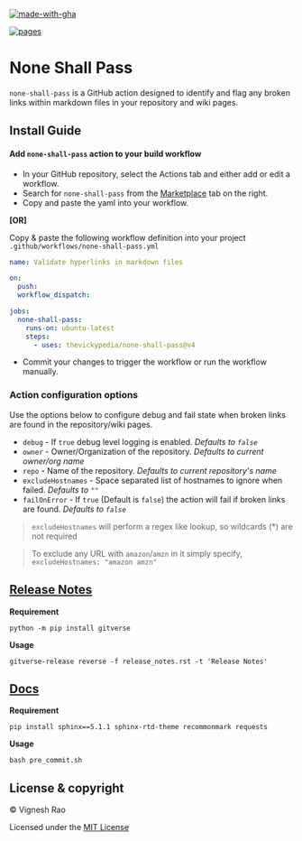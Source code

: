 [![made-with-gha](https://img.shields.io/badge/Made%20with-Github_Actions-black?style=for-the-badge&logo=GitHub)][marketplace]

[![pages](https://github.com/thevickypedia/none-shall-pass/actions/workflows/pages/pages-build-deployment/badge.svg)][pages]

# None Shall Pass

`none-shall-pass` is a GitHub action designed to identify and flag any broken links
within markdown files in your repository and wiki pages.

## Install Guide

#### Add `none-shall-pass` action to your build workflow

- In your GitHub repository, select the Actions tab and either add or edit a workflow.
- Search for `none-shall-pass` from the [Marketplace][marketplace] tab on the right.
- Copy and paste the yaml into your workflow.

**[OR]**

Copy & paste the following workflow definition into your project `.github/workflows/none-shall-pass.yml`

```yaml
name: Validate hyperlinks in markdown files

on:
  push:
  workflow_dispatch:

jobs:
  none-shall-pass:
    runs-on: ubuntu-latest
    steps:
      - uses: thevickypedia/none-shall-pass@v4
```

- Commit your changes to trigger the workflow or run the workflow manually.

### Action configuration options

Use the options below to configure debug and fail state when broken links are found in the repository/wiki pages.

- `debug` - If `true` debug level logging is enabled. _Defaults to `false`_
- `owner` - Owner/Organization of the repository. _Defaults to current owner/org name_
- `repo` - Name of the repository. _Defaults to current repository's name_
- `excludeHostnames` - Space separated list of hostnames to ignore when failed. _Defaults to `""`_
- `failOnError` - If `true` (Default is `false`) the action will fail if broken links are found. _Defaults to `false`_

> `excludeHostnames` will perform a regex like lookup, so wildcards (*) are not required<br>

> To exclude any URL with `amazon`/`amzn` in it simply specify,<br>`excludeHostnames: "amazon amzn"`

## [Release Notes][release-notes]
**Requirement**
```shell
python -m pip install gitverse
```

**Usage**
```shell
gitverse-release reverse -f release_notes.rst -t 'Release Notes'
```

## [Docs][docs]
**Requirement**
```shell
pip install sphinx==5.1.1 sphinx-rtd-theme recommonmark requests
```

**Usage**
```shell
bash pre_commit.sh
```

## License & copyright

&copy; Vignesh Rao

Licensed under the [MIT License][license]

[marketplace]: https://github.com/marketplace/actions/none-shall-pass
[license]: https://github.com/thevickypedia/none-shall-pass/blob/main/LICENSE
[release-notes]: https://github.com/thevickypedia/none-shall-pass/blob/main/release_notes.rst
[docs]: https://thevickypedia.github.io/none-shall-pass/
[pages]: https://github.com/thevickypedia/none-shall-pass/actions/workflows/pages/pages-build-deployment
